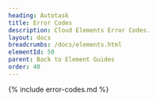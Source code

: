 ```yaml
---
heading: Autotask
title: Error Codes
description: Cloud Elements Error Codes.
layout: docs
breadcrumbs: /docs/elements.html
elementId: 50
parent: Back to Element Guides
order: 40
---
```


{% include error-codes.md %}

